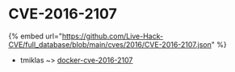 # CVE-2016-2107
{% embed url="https://github.com/Live-Hack-CVE/full_database/blob/main/cves/2016/CVE-2016-2107.json" %}

* tmiklas ~> [docker-cve-2016-2107](https://www.alice-snow.ru/2016/database/cve-2016-2107/docker-cve-2016-2107-tmiklas)